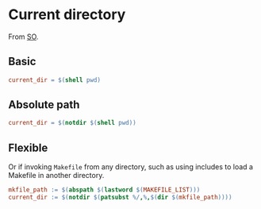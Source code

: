 # Current directory

From [SO](https://stackoverflow.com/questions/18136918/how-to-get-current-relative-directory-of-your-makefile).

## Basic

```mk
current_dir = $(shell pwd)
```

## Absolute path

```mk
current_dir = $(notdir $(shell pwd))
```

## Flexible

Or if invoking `Makefile` from any directory, such as using includes to load a Makefile in another directory.

```mk
mkfile_path := $(abspath $(lastword $(MAKEFILE_LIST)))
current_dir := $(notdir $(patsubst %/,%,$(dir $(mkfile_path))))
```
